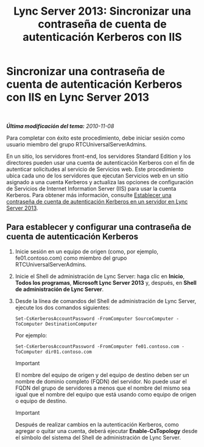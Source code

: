﻿---
title: 'Lync Server 2013: Sincronizar una contraseña de cuenta de autenticación Kerberos con IIS'
TOCTitle: Sincronizar una contraseña de cuenta de autenticación Kerberos con IIS
ms:assetid: 05925a66-2684-4c1b-adfa-69bd0da1bf38
ms:mtpsurl: https://technet.microsoft.com/es-es/library/Gg398107(v=OCS.15)
ms:contentKeyID: 48274302
ms.date: 01/07/2017
mtps_version: v=OCS.15
ms.translationtype: HT
---

# Sincronizar una contraseña de cuenta de autenticación Kerberos con IIS en Lync Server 2013

 

_**Última modificación del tema:** 2010-11-08_

Para completar con éxito este procedimiento, debe iniciar sesión como usuario miembro del grupo RTCUniversalServerAdmins.

En un sitio, los servidores front-end, los servidores Standard Edition y los directores pueden usar una cuenta de autenticación Kerberos con el fin de autenticar solicitudes al servicio de Servicios web. Este procedimiento ubica cada uno de los servidores que ejecutan Servicios web en un sitio asignado a una cuenta Kerberos y actualiza las opciones de configuración de Servicios de Internet Information Server (IIS) para usar la cuenta Kerberos. Para obtener más información, consulte [Establecer una contraseña de cuenta de autenticación Kerberos en un servidor en Lync Server 2013](lync-server-2013-set-a-kerberos-authentication-account-password-on-a-server.md).

## Para establecer y configurar una contraseña de cuenta de autenticación Kerberos

1.  Inicie sesión en un equipo de origen (como, por ejemplo, fe01.contoso.com) como miembro del grupo RTCUniversalServerAdmins.

2.  Inicie el Shell de administración de Lync Server: haga clic en **Inicio**, **Todos los programas**, **Microsoft Lync Server 2013** y, después, en **Shell de administración de Lync Server**.

3.  Desde la línea de comandos del Shell de administración de Lync Server, ejecute los dos comandos siguientes:
    
        Set-CsKerberosAccountPassword -FromComputer SourceComputer -ToComputer DestinationComputer
    
    Por ejemplo:
    
        Set-CsKerberosAccountPassword -FromComputer fe01.contoso.com -ToComputer dir01.contoso.com
    
    > [!IMPORTANT]  
    > El nombre del equipo de origen y del equipo de destino deben ser un nombre de dominio completo (FQDN) del servidor. No puede usar el FQDN del grupo de servidores a menos que el nombre del mismo sea igual que el nombre del equipo que está usando como equipo de origen o equipo de destino.
    
    
    > [!IMPORTANT]  
    > Después de realizar cambios en la autenticación Kerberos, como agregar o quitar una cuenta, deberá ejecutar <strong>Enable-CsTopology</strong> desde el símbolo del sistema del Shell de administración de Lync Server.
    

